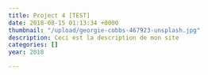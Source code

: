 ```yaml
---
title: Project 4 [TEST]
date: 2018-08-15 01:13:34 +0000
thumbnail: "/upload/georgie-cobbs-467923-unsplash.jpg"
description: Ceci est la description de mon site
categories: []
year: 2018

---
```

